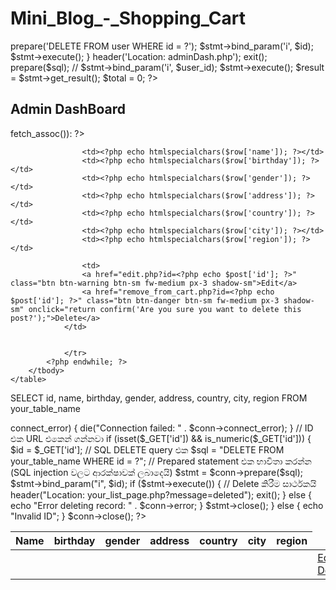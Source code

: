 # Mini_Blog_-_Shopping_Cart

<?php


session_start();
require_once '../connection.php';

if (!isset($_SESSION['user_id'])) {
    header('Location: ../Login/login.php');
    exit();
}

if (isset($_POST['id'])) {
    $id = intval($_POST['id']);
    $user_id = $_SESSION['user_id'];
    $stmt = $conn->prepare('DELETE FROM user WHERE id = ?');
    $stmt->bind_param('i', $id);
    $stmt->execute();
}
header('Location: adminDash.php');
exit(); 


<?php



require_once '../connection.php';
include '../includes/header.php';

if (!isset($_SESSION['user_id'])) {
    header('Location: ../Login/login.php');
    exit();
}

$user_id = $_SESSION['user_id'];
// $sql = "SELECT cart.id as cart_id, products.name, products.price, products.image, cart.quantity FROM cart JOIN products ON cart.product_id = products.id WHERE cart.user_id = ?";

$sql = "SELECT * FROM user ";

$stmt = $conn->prepare($sql);
// $stmt->bind_param('i', $user_id);
$stmt->execute();
$result = $stmt->get_result();
$total = 0;
?>
<div class='container mt-5'>
    <h2>Admin DashBoard</h2>
    <table class='table'>
        <thead>
            <tr>
                <th>Name </th>
                <th>birthday</th>
                <th>gender</th>
                <th>address</th>
                <th>country</th>
                <th>city</th>
                <th>region</th>
            </tr>
        </thead>
        <tbody>
            <?php while ($row = $result->fetch_assoc()): ?>
                <tr>
                    
                    <td><?php echo htmlspecialchars($row['name']); ?></td>
                    <td><?php echo htmlspecialchars($row['birthday']); ?></td>
                    <td><?php echo htmlspecialchars($row['gender']); ?></td>
                    <td><?php echo htmlspecialchars($row['address']); ?></td>
                    <td><?php echo htmlspecialchars($row['country']); ?></td>
                    <td><?php echo htmlspecialchars($row['city']); ?></td>
                    <td><?php echo htmlspecialchars($row['region']); ?></td>
                  
                    <td>
                    <a href="edit.php?id=<?php echo $post['id']; ?>" class="btn btn-warning btn-sm fw-medium px-3 shadow-sm">Edit</a>
                    <a href="remove_from_cart.php?id=<?php echo $post['id']; ?>" class="btn btn-danger btn-sm fw-medium px-3 shadow-sm" onclick="return confirm('Are you sure you want to delete this post?');">Delete</a>
                </td>

                  
                </tr>
            <?php endwhile; ?>
        </tbody>
    </table>
</div>
<?php include '../includes/footer.php'; ?> 




SELECT id, name, birthday, gender, address, country, city, region FROM your_table_name


<td><?php echo htmlspecialchars($row['name']); ?></td>
<td><?php echo htmlspecialchars($row['birthday']); ?></td>
<td><?php echo htmlspecialchars($row['gender']); ?></td>
<td><?php echo htmlspecialchars($row['address']); ?></td>
<td><?php echo htmlspecialchars($row['country']); ?></td>
<td><?php echo htmlspecialchars($row['city']); ?></td>
<td><?php echo htmlspecialchars($row['region']); ?></td>

<td>
    <a href="edit.php?id=<?php echo $row['id']; ?>" class="btn btn-warning btn-sm fw-medium px-3 shadow-sm">Edit</a>
    <a href="remove_from_cart.php?id=<?php echo $row['id']; ?>" class="btn btn-danger btn-sm fw-medium px-3 shadow-sm" onclick="return confirm('Are you sure you want to delete this post?');">Delete</a>
</td>

<?php
// Database connection
$conn = new mysqli("localhost", "your_username", "your_password", "your_database");

// Connection check
if ($conn->connect_error) {
    die("Connection failed: " . $conn->connect_error);
}

// ID එක URL එකෙන් ගන්නවා
if (isset($_GET['id']) && is_numeric($_GET['id'])) {
    $id = $_GET['id'];

    // SQL DELETE query එක
    $sql = "DELETE FROM your_table_name WHERE id = ?";

    // Prepared statement එක භාවිතා කරන්න (SQL injection වලට ආරක්ෂාවක් ලබාදෙයි)
    $stmt = $conn->prepare($sql);
    $stmt->bind_param("i", $id);

    if ($stmt->execute()) {
        // Delete කිරීම සාර්ථකයි
        header("Location: your_list_page.php?message=deleted");
        exit();
    } else {
        echo "Error deleting record: " . $conn->error;
    }

    $stmt->close();
} else {
    echo "Invalid ID";
}

$conn->close();
?>


